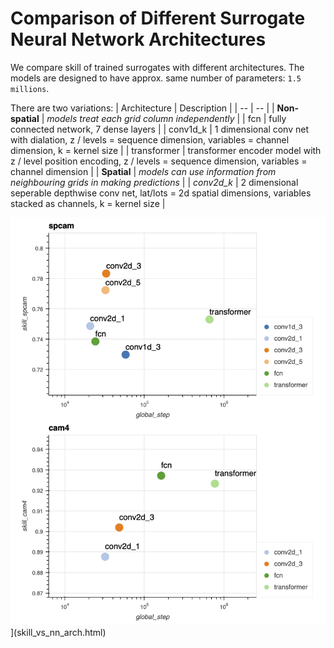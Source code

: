 # Comparison of Different Surrogate Neural Network Architectures

We compare skill of trained surrogates with different architectures. The models are designed to have approx. same number of parameters: `1.5 millions`.

There are two variations: 
| Architecture | Description |
| -- | -- |
| **Non-spatial** | *models treat each grid column independently* |
 | fcn | fully connected network, 7 dense layers |
| conv1d_k | 1 dimensional conv net with dialation, z / levels = sequence dimension, variables = channel dimension, k = kernel size |
 | transformer |  transformer encoder model with z / level position encoding, z / levels = sequence dimension, variables = channel dimension |
| **Spatial** | *models can use information from neighbouring grids in making predictions* |
| *conv2d_k* | 2 dimensional seperable depthwise conv net, lat/lots = 2d spatial dimensions, variables stacked as channels, k = kernel size |

![](skill_vs_nn_arch.png)](skill_vs_nn_arch.html)